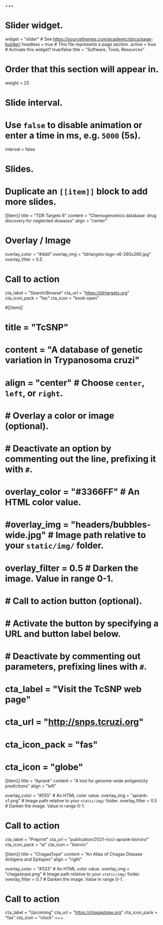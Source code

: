 +++
# Slider widget.
widget = "slider"  # See https://sourcethemes.com/academic/docs/page-builder/
headless = true  # This file represents a page section.
active = true  # Activate this widget? true/false
title = "Software, Tools, Resources"
# Order that this section will appear in.
weight = 25

# Slide interval.
# Use `false` to disable animation or enter a time in ms, e.g. `5000` (5s).
interval = false

# Slides.
# Duplicate an `[[item]]` block to add more slides.
[[item]]
  title = "TDR Targets 6"
  content = "Chemogenomics database: drug discovery for neglected diseases"
  align = "center"

  # Overlay / Image
  overlay_color = "#ddd"
  overlay_img = "tdrtargets-logo-v6-260x260.jpg"
  overlay_filter = 0.5

  # Call to action
  cta_label = "Search/Browse"
  cta_url = "https://tdrtargets.org"
  cta_icon_pack = "fas"
  cta_icon = "book-open"

#[[item]]
#  title = "TcSNP"
#  content = "A database of genetic variation in Trypanosoma cruzi"
#  align = "center"  # Choose `center`, `left`, or `right`.
#
#  # Overlay a color or image (optional).
#  #   Deactivate an option by commenting out the line, prefixing it with `#`.
#  overlay_color = "#3366FF"  # An HTML color value.
#  #overlay_img = "headers/bubbles-wide.jpg"  # Image path relative to your `static/img/` folder.
#  overlay_filter = 0.5  # Darken the image. Value in range 0-1.
#
#  # Call to action button (optional).
#  #   Activate the button by specifying a URL and button label below.
#  #   Deactivate by commenting out parameters, prefixing lines with `#`.
#  cta_label = "Visit the TcSNP web page"
#  cta_url = "http://snps.tcruzi.org"
#  cta_icon_pack = "fas"
#  cta_icon = "globe"

[[item]]
  title = "Aprank"
  content = "A tool for genome-wide antigenicity predictions"
  align = "left"

  overlay_color = "#555"  # An HTML color value.
  overlay_img = "aprank-v1.png"  # Image path relative to your `static/img/` folder.
  overlay_filter = 0.5  # Darken the image. Value in range 0-1.

  # Call to action
  cta_label = "Preprint"
  cta_url = "publication/2021-ricci-aprank-biorxiv/"
  cta_icon_pack = "ai"
  cta_icon = "biorxiv"

[[item]]
  title = "ChagasTope"
  content = "An Atlas of Chagas Disease Antigens and Epitopes"
  align = "right"

  overlay_color = "#333"  # An HTML color value.
  overlay_img = "chagastope.png"  # Image path relative to your `static/img/` folder.
  overlay_filter = 0.7  # Darken the image. Value in range 0-1.

  # Call to action 
  cta_label = "Upcoming"
  cta_url = "https://chagastope.org"
  cta_icon_pack = "fas"
  cta_icon = "clock"
+++

